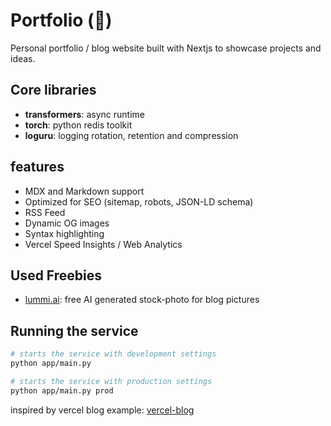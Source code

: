 # Portfolio (🫧)

Personal portfolio / blog website built with Nextjs to showcase projects and ideas.

## Core libraries

- **transformers**: async runtime
- **torch**: python redis toolkit
- **loguru**: logging rotation, retention and compression

## features

- MDX and Markdown support
- Optimized for SEO (sitemap, robots, JSON-LD schema)
- RSS Feed
- Dynamic OG images
- Syntax highlighting
- Vercel Speed Insights / Web Analytics


## Used Freebies

- [lummi.ai]( https://www.lummi.ai/): free AI generated stock-photo for blog pictures

## Running the service

```bash
# starts the service with development settings
python app/main.py
```

```bash
# starts the service with production settings
python app/main.py prod
```


inspired by vercel blog example: [vercel-blog](https://github.com/vercel/examples/tree/main/solutions/blog)